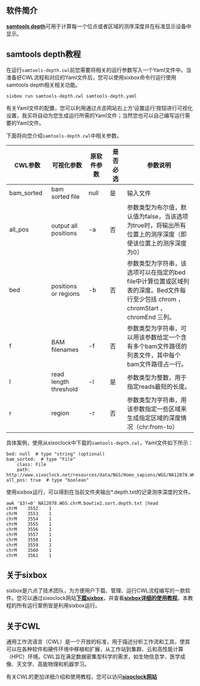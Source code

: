 ## 软件简介

[__samtools depth__](https://www.htslib.org/doc/samtools-depth.html)可用于计算每一个位点或者区域的测序深度并在标准显示设备中显示。

## samtools depth教程

在运行`samtools-depth.cwl`前您需要将相关的运行参数写入一个Yaml文件中。当准备好CWL流程和对应的Yaml文件后，您可以使用sixbox命令行运行使用samtools depth相关相关功能。

```text
sixbox run samtools-depth.cwl samtools-depth.yaml
```

有关Yaml文件的配置，您可以利用通过点击网站右上方‘设置运行’按钮进行可视化设置，我买将自动为您生成运行所需的Yaml文件；当然您也可以自己编写运行需要的Yaml文件。

下面将向您介绍`samtools-depth.cwl`中相关参数。


| <img width=120/>CWL参数      | <img width=120/>可视化参数 | <img width=120/>原软件参数 | <img width=120/>是否必选 | 参数说明                                                       |
| ---------- | --------------------- | ----- | ---- | ------------------------------------------------------------------------------------- |
| bam_sorted | bam sorted file       |  null  | 是    | 输入文件                                                                                  |
| all_pos    | output all positions  | -a    | 否    | 参数类型为布尔值，默认值为false，当该选项为true时，将输出所有位置上的测序深度（即使该位置上的测序深度为0）                            |
| bed        | positions or regions  | -b    | 否    | 参数类型为字符串，该选项可以在指定的bed file中计算位置或区域列表的深度。Bed文件每行至少包括 chrom ， chromStart ， chromEnd 三列。 |
| f          | BAM filenames         | -f    | 否    | 参数类型为字符串，可以用该参数给定一个含有多个bam文件路径的列表文件，其中每个bam文件路径占一行。                                   |
| l          | read length threshold | -l    | 是    | 参数类型为整数，用于指定reads最短的长度。                                                               |
| r          | region                | -r    | 否    | 参数类型为字符串，用该参数指定一些区域来生成指定区域的深度情况（chr:from-to）                                          |

具体案例，使用从sixoclock中下载的`samtools-depth.cwl`，Yaml文件如下所示：

```text
bed: null  # type "string" (optional)
bam_sorted:  # type "File"
    class: File
    path: http://www.sixoclock.net/resources/data/NGS/Homo_sapiens/WGS/NA12878.WGS.chrM.bowtie2.sort.bam
all_pos: true  # type "boolean"
```

使用sixbox运行，可以得到在当前文件夹输出*.depth.txt的记录测序深度的文件。

```text
awk '$3!=0' NA12878.WGS.chrM.bowtie2.sort.depth.txt |head
chrM    3552    1
chrM    3553    1
chrM    3554    1
chrM    3555    1
chrM    3556    1
chrM    3557    1
chrM    3558    1
chrM    3559    1
chrM    3560    1
chrM    3561    1
```

## 关于sixbox

sixbox是六点了技术团队，为方便用户下载、管理、运行CWL流程编写的一款软件。您可以通过sixoclock网站[__下载sixbox__](http://www.sixoclock.net/download-center)，并查看[__sixbox详细的使用教程__](https://docs.sixoclock.net/clients/sixbox-linux.html#安装)。本教程的所有运行案例皆是利用sixbox运行。

## 关于CWL

通用工作流语言（CWL）是一个开放的标准，用于描述分析工作流和工具，使其可以在各种软件和硬件环境中移植和扩展，从工作站到集群、云和高性能计算（HPC）环境。CWL旨在满足数据密集型科学的需求，如生物信息学、医学成像、天文学、高能物理和机器学习。

有关CWL的更加详细介绍和使用教程，您可以访问[__sixoclock网站__](https://docs.sixoclock.net/dev_guide/CWL/introduction.html#简介)
